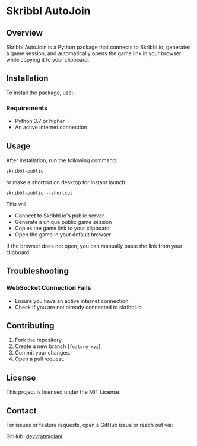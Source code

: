 # Skribbl AutoJoin

## Overview

Skribbl AutoJoin is a Python package that connects to Skribbl.io, generates a game session, and automatically opens the game link in your browser while copying it to your clipboard.

## Installation

To install the package, use:


### Requirements

- Python 3.7 or higher
- An active internet connection

## Usage

After installation, run the following command:
```
skribbl-public
```

or make a shortcut on desktop for instant launch:
```
skribbl-public --shortcut
```

This will:
- Connect to Skribbl.io's public server
- Generate a unique public game session
- Copies the game link to your clipboard
- Open the game in your default browser

If the browser does not open, you can manually paste the link from your clipboard.

## Troubleshooting

### WebSocket Connection Fails
- Ensure you have an active internet connection.
- Check if you are not already connected to skribbl.io

## Contributing

1. Fork the repository.
2. Create a new branch (`feature-xyz`).
3. Commit your changes.
4. Open a pull request.

## License

This project is licensed under the MIT License.

## Contact

For issues or feature requests, open a GitHub issue or reach out via:
  
GitHub: [devvratmiglani](https://github.com/devvratmiglani)
